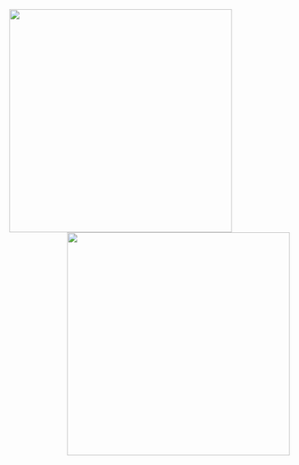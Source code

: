 <img align="left" width="400" src="docs/assets/images/BlueAngels.png">
<img align="right" width="400" src="docs/assets/images/Market.png">
